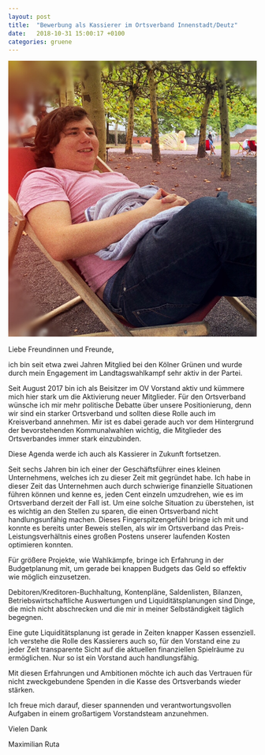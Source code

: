 ```yaml
---
layout: post
title:  "Bewerbung als Kassierer im Ortsverband Innenstadt/Deutz"
date:   2018-10-31 15:00:17 +0100
categories: gruene
---
```


![Maximilian Ruta in einem Liegestuhl](/assets/images/2018/10/bewerbung.jpg)

Liebe Freundinnen und Freunde,

ich bin seit etwa zwei Jahren Mitglied bei den Kölner Grünen und wurde durch mein Engagement im Landtagswahlkampf sehr
aktiv in der Partei.

Seit August 2017 bin ich als Beisitzer im OV Vorstand aktiv und kümmere mich hier stark um die Aktivierung neuer
Mitglieder. Für den Ortsverband wünsche ich mir mehr politische Debatte über unsere Positionierung, denn wir sind ein
starker Ortsverband und sollten diese Rolle auch im Kreisverband annehmen. Mir ist es dabei gerade auch vor dem
Hintergrund der bevorstehenden Kommunalwahlen wichtig, die Mitglieder des Ortsverbandes immer stark einzubinden.

Diese Agenda werde ich auch als Kassierer in Zukunft fortsetzen.

Seit sechs Jahren bin ich einer der Geschäftsführer eines kleinen Unternehmens, welches ich zu dieser Zeit mit gegründet
habe.
Ich habe in dieser Zeit das Unternehmen auch durch schwierige finanzielle Situationen führen können und kenne es, jeden
Cent einzeln umzudrehen, wie es im Ortsverband derzeit der Fall ist. Um eine solche Situation zu überstehen, ist es
wichtig an den Stellen zu sparen, die einen Ortsverband nicht handlungsunfähig machen. Dieses Fingerspitzengefühl bringe
ich mit und konnte es bereits unter Beweis stellen, als wir im Ortsverband das Preis-Leistungsverhältnis eines großen
Postens unserer laufenden Kosten optimieren konnten.

Für größere Projekte, wie Wahlkämpfe, bringe ich Erfahrung in der Budgetplanung mit, um gerade bei knappen Budgets das
Geld so effektiv wie möglich einzusetzen.

Debitoren/Kreditoren-Buchhaltung, Kontenpläne, Saldenlisten, Bilanzen, Betriebswirtschaftliche Auswertungen und
Liquiditätsplanungen sind Dinge, die mich nicht abschrecken und die mir in meiner Selbständigkeit täglich begegnen.

Eine gute Liquiditätsplanung ist gerade in Zeiten knapper Kassen essenziell. Ich verstehe die Rolle des Kassierers auch
so, für den Vorstand eine zu jeder Zeit transparente Sicht auf die aktuellen finanziellen Spielräume zu ermöglichen. Nur
so ist ein Vorstand auch handlungsfähig.

Mit diesen Erfahrungen und Ambitionen möchte ich auch das Vertrauen für nicht zweckgebundene Spenden in die Kasse des
Ortsverbands wieder stärken.

Ich freue mich darauf, dieser spannenden und verantwortungsvollen Aufgaben in einem großartigem Vorstandsteam
anzunehmen.

Vielen Dank

Maximilian Ruta